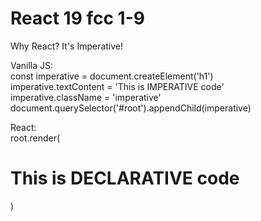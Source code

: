 # React 19 fcc 1-9  
Why React? It's Imperative!

Vanilla JS:  
        const imperative = document.createElement('h1')  
        imperative.textContent = 'This is IMPERATIVE code'  
        imperative.className = 'imperative'  
        document.querySelector('#root').appendChild(imperative)  

React:  
        root.render(
            <h1>This is DECLARATIVE code</h1>
        )
